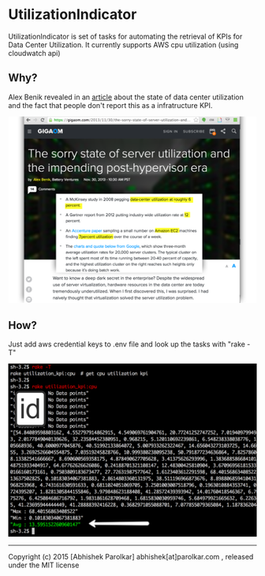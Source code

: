UtilizationIndicator
===================

  UtilizationIndicator is  set of tasks for automating the retrieval of KPIs for Data Center Utilization. It currently supports AWS cpu utilization (using cloudwatch api)


Why?
----
  Alex Benik revealed in an [article](https://gigaom.com/2013/11/30/the-sorry-state-of-server-utilization-and-the-impending-post-hypervisor-era/) about the state of data center utilization and the fact that people don't report this as a infratructure KPI.

![Article](docs/utilization_report.png)


How?
---
  Just add aws credential keys to .env file and look up the tasks with "rake -T"

![Sample Run](docs/utilization_kpi_run.png)
 

---



<font size=small> Copyright (c) 2015 [Abhishek Parolkar] abhishek[at]parolkar.com , released under the MIT license </font>

